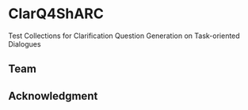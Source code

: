 # ClarQ4ShARC
Test Collections for Clarification Question Generation on Task-oriented Dialogues

## Team

## Acknowledgment
